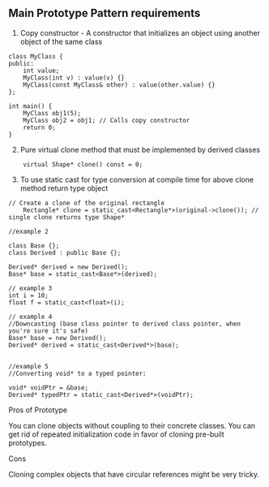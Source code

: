 ## Main Prototype Pattern requirements

1. Copy constructor -  A constructor that initializes an object using another object of the same class
```
class MyClass {
public:
    int value;
    MyClass(int v) : value(v) {}
    MyClass(const MyClass& other) : value(other.value) {}
};

int main() {
    MyClass obj1(5);
    MyClass obj2 = obj1; // Calls copy constructor
    return 0;
}
```
2. Pure virtual clone method that must be implemented by derived classes
```
    virtual Shape* clone() const = 0;
```

3. To use static cast for type conversion at compile time for above clone method return type object


```
// Create a clone of the original rectangle
    Rectangle* clone = static_cast<Rectangle*>(original->clone()); // single clone returns type Shape* 

//example 2

class Base {};
class Derived : public Base {};

Derived* derived = new Derived();
Base* base = static_cast<Base*>(derived);

// example 3
int i = 10;
float f = static_cast<float>(i);

// example 4 
//Downcasting (base class pointer to derived class pointer, when you're sure it's safe)
Base* base = new Derived();
Derived* derived = static_cast<Derived*>(base);


//example 5
//Converting void* to a typed pointer:

void* voidPtr = &base;
Derived* typedPtr = static_cast<Derived*>(voidPtr);

```

Pros of Prototype 

You can clone objects without coupling to their concrete classes.
You can get rid of repeated initialization code in favor of cloning pre-built prototypes.

Cons 

Cloning complex objects that have circular references might be very tricky.
